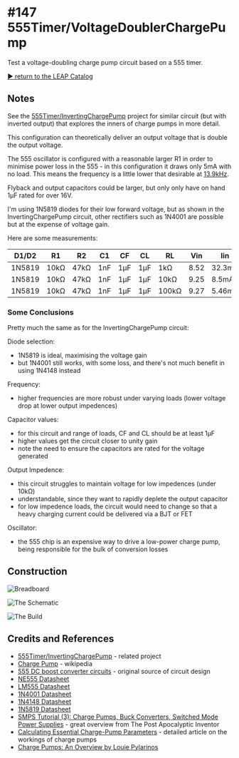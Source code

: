 # #147 555Timer/VoltageDoublerChargePump

Test a voltage-doubling charge pump circuit based on a 555 timer.


[:arrow_forward: return to the LEAP Catalog](https://leap.tardate.com)

## Notes

See the [555Timer/InvertingChargePump](../InvertingChargePump) project for similar circuit (but with inverted output)
that explores the inners of charge pumps in more detail.

This configuration can theoretically deliver an output voltage that is double the output voltage.

The 555 oscillator is configured with a reasonable larger R1 in order to minimise power loss in the 555 - in this configuration it draws only 5mA with no load.
This means the frequency is a little lower that desirable at
[13.9kHz](http://visual555.tardate.com/?mode=astable&r1=10&r2=47&c=0.001).

Flyback and output capacitors could be larger, but only only have on hand 1µF rated for over 16V.

I'm using 1N5819 diodes for their low forward voltage, but as shown in the InvertingChargePump circuit, other rectifiers such as 1N4001 are possible but at the expense of voltage gain.

Here are some measurements:

| D1/D2  |  R1  |    R2 |    C1 |    CF | CL    | RL    | Vin  | Iin    | Vout   | Iload  | Pin     | Pout    | Efficiency |
|--------|------|-------|-------|-------|-------|-------|------|--------|--------|--------|---------|---------|------------|
| 1N5819 | 10kΩ |  47kΩ |   1nF |   1µF |   1µF | 1kΩ   | 8.52 | 32.3mA | -13.68 | 13.8mA | 275.2mW | 188.8mW | 68.6%      |
| 1N5819 | 10kΩ |  47kΩ |   1nF |   1µF |   1µF | 10kΩ  | 9.25 |  8.5mA | -16.79 |  1.7mA |  78.6mW |  28.5mW | 36.3%      |
| 1N5819 | 10kΩ |  47kΩ |   1nF |   1µF |   1µF | 100kΩ | 9.27 | 5.46mA | -18.18 |  182µA |  50.6mW |   3.3mW |  6.5%      |


### Some Conclusions

Pretty much the same as for the InvertingChargePump circuit:

Diode selection:
* 1N5819 is ideal, maximising the voltage gain
* but 1N4001 still works, with some loss, and there's not much benefit in using 1N4148 instead

Frequency:
* higher frequencies are more robust under varying loads (lower voltage drop at lower output impedences)

Capacitor values:
* for this circuit and range of loads, CF and CL should be at least 1µF
* higher values get the circuit closer to unity gain
* note the need to ensure the capacitors are rated for the voltage generated

Output Impedence:
* this circuit struggles to maintain voltage for low impedences (under 10kΩ)
* understandable, since they want to rapidly deplete the output capacitor
* for low impedence loads, the circuit would need to change so that a heavy charging current could be delivered via a BJT or FET

Oscillator:
* the 555 chip is an expensive way to drive a low-power charge pump, being responsible for the bulk of conversion losses

## Construction

![Breadboard](./assets/VoltageDoublerChargePump_bb.jpg?raw=true)

![The Schematic](./assets/VoltageDoublerChargePump_schematic.jpg?raw=true)

![The Build](./assets/VoltageDoublerChargePump_build.jpg?raw=true)

## Credits and References
* [555Timer/InvertingChargePump](../InvertingChargePump) - related project
* [Charge Pump](https://en.wikipedia.org/wiki/Charge_pump) - wikipedia
* [555 DC boost converter circuits](http://www.eleccircuit.com/the-many-dc-to-dc-converters-using-ic-555/) - original source of circuit design
* [NE555 Datasheet](http://www.ti.com/lit/ds/symlink/ne555.pdf)
* [LM555 Datasheet](https://www.futurlec.com/Linear/LM555CN.shtml)
* [1N4001 Datasheet](https://www.futurlec.com/Diodes/1N4001.shtml)
* [1N4148 Datasheet](https://www.futurlec.com/Diodes/1N4148.shtml)
* [1N5819 Datasheet](https://www.futurlec.com/Diodes/1N5819.shtml)
* [SMPS Tutorial (3): Charge Pumps, Buck Converters, Switched Mode Power Supplies](https://youtu.be/r_AAdxwfim8) - great overview from The Post Apocalyptic Inventor
* [Calculating Essential Charge-Pump Parameters](http://powerelectronics.com/passive-components/calculating-essential-charge-pump-parameters) - detailed article on the workings of charge pumps
* [Charge Pumps: An Overview by Louie Pylarinos](http://citeseerx.ist.psu.edu/viewdoc/summary?doi=10.1.1.128.4085)


